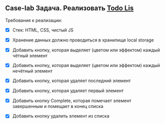 ## Case-lab Задача. Реализовать [Todo Lis](https://melumyanjs.github.io/case-lab/todo)


Требования к реализации:

- [x] Стек: HTML, CSS, чистый JS

- [x]  Хранение данных должно проводиться в хранилище local
storage

- [x]  Добавить кнопку, которая выделяет (цветом или эффектом)
каждый чётный элемент

- [x]  Добавить кнопку, которая выделяет (цветом или эффектом)
каждый нечётный элемент

- [x]  Добавить кнопку, которая удаляет последний элемент

- [x]  Добавить кнопку, которая удаляет первый элемент

- [x]  Добавить кнопку Complete, которая помечает элемент
завершенным и помещает в конец списка

- [x]  Добавить кнопку удалить элемент из списка

